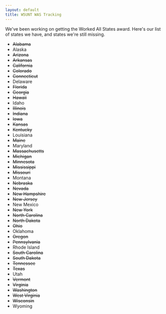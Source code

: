 ```yaml
---
layout: default
title: W5UNT WAS Tracking
---
```

We've been working on getting the Worked All States award.
Here's our list of states we have, and states we're still missing.

- <del>Alabama</del>
- Alaska
- <del>Arizona</del>
- <del>Arkansas</del>
- <del>California</del>
- <del>Colorado</del>
- <del>Connecticut</del>
- Delaware 	 
- <del>Florida</del>
- <del>Georgia</del>
- <del>Hawaii</del>
- Idaho 	 
- <del>Illinois</del>
- <del>Indiana</del>
- <del>Iowa</del>
- <del>Kansas</del>
- <del>Kentucky</del>
- Louisiana 	 
- <del>Maine</del>
- Maryland 	 
- <del>Massachusetts</del>
- <del>Michigan</del>
- <del>Minnesota</del>
- <del>Mississippi</del>
- <del>Missouri</del>
- Montana 	 
- <del>Nebraska</del>
- <del>Nevada</del>
- <del>New Hampshire</del>
- <del>New Jersey</del>
- New Mexico 	 
- <del>New York</del>
- <del>North Carolina</del>
- <del>North Dakota</del>
- <del>Ohio</del>
- Oklahoma 	 
- <del>Oregon</del>
- <del>Pennsylvania</del>
- Rhode Island 	 
- <del>South Carolina</del>
- <del>South Dakota</del>
- <del>Tennessee</del>
- <del>Texas</del>
- Utah 	 
- <del>Vermont</del>
- <del>Virginia</del>
- <del>Washington</del>
- <del>West Virginia</del>
- <del>Wisconsin</del>
- Wyoming 	 
